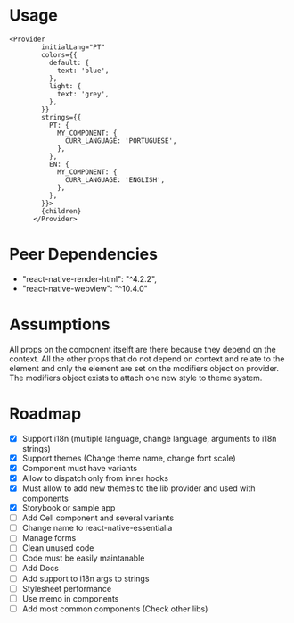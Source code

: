# Usage

```
<Provider
        initialLang="PT"
        colors={{
          default: {
            text: 'blue',
          },
          light: {
            text: 'grey',
          },
        }}
        strings={{
          PT: {
            MY_COMPONENT: {
              CURR_LANGUAGE: 'PORTUGUESE',
            },
          },
          EN: {
            MY_COMPONENT: {
              CURR_LANGUAGE: 'ENGLISH',
            },
          },
        }}>
        {children}
      </Provider>
```

# Peer Dependencies

- "react-native-render-html": "^4.2.2",
- "react-native-webview": "^10.4.0"

# Assumptions

All props on the component itselft are there because they depend on the context. All the other props that do not depend on context and relate to
the element and only the element are set on the modifiers object on provider. The modifiers object exists to attach one new style to theme system.

# Roadmap

- [x] Support i18n (multiple language, change language, arguments to i18n strings)
- [x] Support themes (Change theme name, change font scale)
- [x] Component must have variants
- [x] Allow to dispatch only from inner hooks
- [x] Must allow to add new themes to the lib provider and used with components
- [x] Storybook or sample app
- [ ] Add Cell component and several variants
- [ ] Change name to react-native-essentialia
- [ ] Manage forms
- [ ] Clean unused code
- [ ] Code must be easily maintanable
- [ ] Add Docs
- [ ] Add support to i18n args to strings
- [ ] Stylesheet performance
- [ ] Use memo in components
- [ ] Add most common components (Check other libs)
